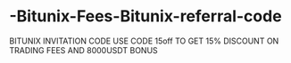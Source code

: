 # -Bitunix-Fees-Bitunix-referral-code
BITUNIX INVITATION CODE USE CODE 15off TO GET 15% DISCOUNT ON TRADING FEES AND 8000USDT BONUS
